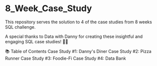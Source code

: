 # 8_Week_Case_Study

This repository serves the solution to 4 of the case studies from 8 weeks SQL challenge. 

A special thanks to Data with Danny for creating these insightful and engaging SQL case studies! 👋🏻

📚 Table of Contents
Case Study #1: Danny's Diner
Case Study #2: Pizza Runner
Case Study #3: Foodie-Fi
Case Study #4: Data Bank
